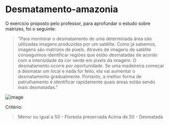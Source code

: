# Desmatamento-amazonia

O exercício proposto pelo professor, para aprofundar o estudo sobre matrizes, foi o seguinte:

>"Para monitorar o desmatamento de uma determinada área são utilizadas imagens
produzidas por um satélite. Como já sabemos, imagens são matrizes de pixels. Através de
imagens de satélite conseguimos identificar regiões que estão desmatadas de acordo com a
intensidade da cor verde em pixels da imagem.
O desmatamento ocorre por oportunidade. Se uma madeireira começar a desmatar um local
e nada for feito, ela vai aumentar o desmatamento gradualmente. Portanto, a melhor forma
de patrulhamento é identificar rapidamente quais áreas estão sendo mais desmatadas."

![image](https://github.com/Sst4rr/Desmatamento-amazonia/assets/101187961/db016160-de87-4a42-b1f3-e35d9bf42cf4)

Critério:
>Menor ou igual a 50 - Floresta preservada
>Acima de 50 - Desmatada
